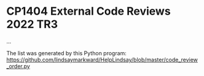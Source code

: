 # CP1404 External Code Reviews 2022 TR3

...

The list was generated by this Python program:  https://github.com/lindsaymarkward/HelpLindsay/blob/master/code_review_order.py